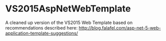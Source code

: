 # VS2015AspNetWebTemplate
A cleaned up version of the VS2015 Web Template based on recommendations described here: http://blog.falafel.com/asp-net-5-web-application-template-suggestions/
